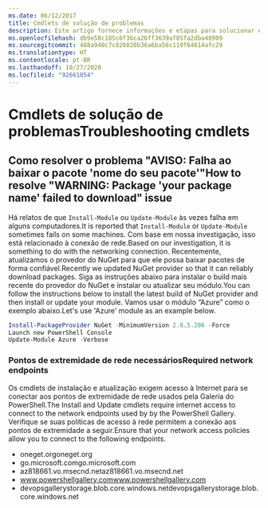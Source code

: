 ```yaml
---
ms.date: 06/12/2017
title: Cmdlets de solução de problemas
description: Este artigo fornece informações e etapas para solucionar erros usando a Galeria do PowerShell
ms.openlocfilehash: db9e58c185c6f3bca26ff3639af85fa2dba48909
ms.sourcegitcommit: 488a940c7c828820b36a6ba56c119f64614afc29
ms.translationtype: HT
ms.contentlocale: pt-BR
ms.lasthandoff: 10/27/2020
ms.locfileid: "92661054"
---
```

# <a name="troubleshooting-cmdlets"></a><span data-ttu-id="0428e-103">Cmdlets de solução de problemas</span><span class="sxs-lookup"><span data-stu-id="0428e-103">Troubleshooting cmdlets</span></span>

## <a name="how-to-resolve-warning-package-your-package-name-failed-to-download-issue"></a><span data-ttu-id="0428e-104">Como resolver o problema "AVISO: Falha ao baixar o pacote 'nome do seu pacote'"</span><span class="sxs-lookup"><span data-stu-id="0428e-104">How to resolve "WARNING: Package 'your package name' failed to download" issue</span></span>

<span data-ttu-id="0428e-105">Há relatos de que `Install-Module` ou `Update-Module` às vezes falha em alguns computadores.</span><span class="sxs-lookup"><span data-stu-id="0428e-105">It is reported that `Install-Module` or `Update-Module` sometimes fails on some machines.</span></span> <span data-ttu-id="0428e-106">Com base em nossa investigação, isso está relacionado à conexão de rede.</span><span class="sxs-lookup"><span data-stu-id="0428e-106">Based on our investigation, it is something to do with the networking connection.</span></span> <span data-ttu-id="0428e-107">Recentemente, atualizamos o provedor do NuGet para que ele possa baixar pacotes de forma confiável.</span><span class="sxs-lookup"><span data-stu-id="0428e-107">Recently we updated NuGet provider so that it can reliably download packages.</span></span> <span data-ttu-id="0428e-108">Siga as instruções abaixo para instalar o build mais recente do provedor do NuGet e instalar ou atualizar seu módulo.</span><span class="sxs-lookup"><span data-stu-id="0428e-108">You can follow the instructions below to install the latest build of NuGet provider and then install or update your module.</span></span> <span data-ttu-id="0428e-109">Vamos usar o módulo “Azure” como o exemplo abaixo.</span><span class="sxs-lookup"><span data-stu-id="0428e-109">Let's use 'Azure' module as an example below.</span></span>

```powershell
Install-PackageProvider NuGet -MinimumVersion 2.8.5.206 -Force
Launch new PowerShell Console
Update-Module Azure -Verbose
```

### <a name="required-network-endpoints"></a><span data-ttu-id="0428e-110">Pontos de extremidade de rede necessários</span><span class="sxs-lookup"><span data-stu-id="0428e-110">Required network endpoints</span></span>

<span data-ttu-id="0428e-111">Os cmdlets de instalação e atualização exigem acesso à Internet para se conectar aos pontos de extremidade de rede usados pela Galeria do PowerShell.</span><span class="sxs-lookup"><span data-stu-id="0428e-111">The Install and Update cmdlets require internet access to connect to the network endpoints used by by the PowerShell Gallery.</span></span> <span data-ttu-id="0428e-112">Verifique se suas políticas de acesso à rede permitem a conexão aos pontos de extremidade a seguir.</span><span class="sxs-lookup"><span data-stu-id="0428e-112">Ensure that your network access policies allow you to connect to the following endpoints.</span></span>

- <span data-ttu-id="0428e-113">oneget.org</span><span class="sxs-lookup"><span data-stu-id="0428e-113">oneget.org</span></span>
- <span data-ttu-id="0428e-114">go.microsoft.com</span><span class="sxs-lookup"><span data-stu-id="0428e-114">go.microsoft.com</span></span>
- <span data-ttu-id="0428e-115">az818661.vo.msecnd.net</span><span class="sxs-lookup"><span data-stu-id="0428e-115">az818661.vo.msecnd.net</span></span>
- <span data-ttu-id="0428e-116">www.powershellgallery.com</span><span class="sxs-lookup"><span data-stu-id="0428e-116">www.powershellgallery.com</span></span>
- <span data-ttu-id="0428e-117">devopsgallerystorage.blob.core.windows.net</span><span class="sxs-lookup"><span data-stu-id="0428e-117">devopsgallerystorage.blob.core.windows.net</span></span>
